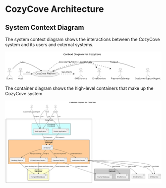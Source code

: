 # CozyCove Architecture

## System Context Diagram

The system context diagram shows the interactions between the CozyCove system and its users and external systems.

![System Context Diagram](Context.png)

The container diagram shows the high-level containers that make up the CozyCove system.

![System Context Diagram](Container.png)
